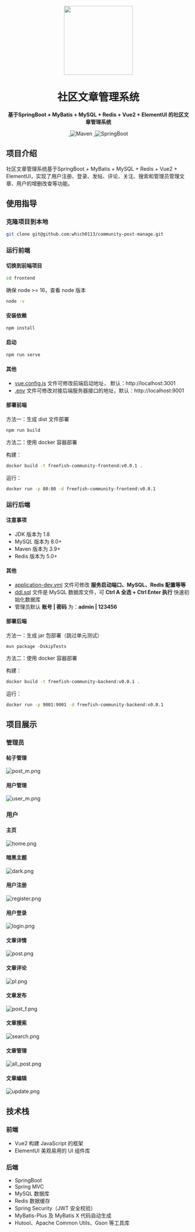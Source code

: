 <p align="center">
    <img src=https://img.freefish.love/logo.png width=188/>
</p>
<h1 align="center">社区文章管理系统</h1>
<p align="center"><strong>基于SpringBoot + MyBatis + MySQL + Redis + Vue2 + ElementUI 的社区文章管理系统</strong></p>
<div align="center">
<a target="_blank" href="https://github.com/which0113/api-backend">
    <img alt="" src="https://github.com/which0113/api-backend/badge/star.svg?theme=gvp"/>
</a>
    <img alt="Maven" src="https://raster.shields.io/badge/Maven-3.8.1-red.svg"/>
<a target="_blank" href="https://www.oracle.com/technetwork/java/javase/downloads/index.html">
        <img alt="" src="https://img.shields.io/badge/JDK-1.8+-green.svg"/>
</a>
    <img alt="SpringBoot" src="https://raster.shields.io/badge/SpringBoot-2.3+-green.svg"/>
</div>

## 项目介绍

社区文章管理系统基于SpringBoot + MyBatis + MySQL + Redis + Vue2 + ElementUI，实现了用户注册、登录、发帖、评论、关注、搜索和管理员管理文章、用户的增删改查等功能。

## 使用指导

### 克隆项目到本地

```bash
git clone git@github.com:which0113/community-post-manage.git
```

### 运行前端

#### 切换到前端项目

```bash
cd frontend
```

确保 node >= 16，查看 node 版本

```bash
node -v
```

#### 安装依赖

```bash
npm install
```

#### 启动

```bash
npm run serve
```

#### 其他

- [vue.config.js](frontend%2Fvue.config.js) 文件可修改前端启动地址， 默认：http://localhost:3001
- [.env](frontend%2F.env) 文件可修改对接后端服务器接口的地址，默认：http://localhost:9001

#### 部署前端

方法一：生成 dist 文件部署

```bash
npm run build
```

方法二：使用 docker 容器部署

构建：

```bash
docker build -t freefish-community-frontend:v0.0.1 .
```

运行：

```bash
docker run -p 80:80 -d freefish-community-frontend:v0.0.1
```

### 运行后端

#### 注意事项

- JDK 版本为 1.8
- MySQL 版本为 8.0+
- Maven 版本为 3.9+
- Redis 版本为 5.0+

#### 其他

- [application-dev.yml](backend%2Fapplication-dev.yml)  文件可修改 **服务启动端口、MySQL、Redis 配置等等**
- [ddl.sql](backend%2Fddl.sql) 文件是 MySQL 数据库文件，可  **Ctrl A 全选 + Ctrl Enter 执行** 快速初始化数据库
- 管理员默认 **账号 | 密码** 为：**admin | 123456**

#### 部署后端

方法一：生成 jar 包部署（跳过单元测试）

```
mvn package -DskipTests
```

方法二：使用 docker 容器部署

构建：

```bash
docker build -t freefish-community-backend:v0.0.1 .
```

运行：

```bash
docker run -p 9001:9001 -d freefish-community-backend:v0.0.1
```

## 项目展示

### 管理员

#### 帖子管理

![post_m.png](doc%2Fpost_m.png)

#### 用户管理

![user_m.png](doc%2Fuser_m.png)

### 用户

#### 主页

![home.png](doc%2Fhome.png)

#### 暗黑主题

![dark.png](doc%2Fdark.png)

#### 用户注册

![register.png](doc%2Fregister.png)

#### 用户登录

![login.png](doc%2Flogin.png)

#### 文章详情

![post.png](doc%2Fpost.png)

#### 文章评论

![pl.png](doc%2Fpl.png)

#### 文章发布

![post_f.png](doc%2Fpost_f.png)

#### 文章搜索

![search.png](doc%2Fsearch.png)

#### 文章管理

![all_post.png](doc%2Fall_post.png)

#### 文章编辑

![update.png](doc%2Fupdate.png)

## 技术栈

### 前端

- Vue2 构建 JavaScript 的框架
- ElementUI 美观易用的 UI 组件库

### 后端

- SpringBoot
- Spring MVC
- MySQL 数据库
- Redis 数据缓存
- Spring Security（JWT 安全校验）
- MyBatis-Plus 及 MyBatis X 代码自动生成
- Hutool、Apache Common Utils、Gson 等工具库